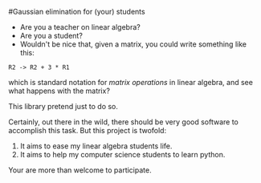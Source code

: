 #Gaussian elimination for (your) students

- Are you a teacher on linear algebra?
- Are you a student?
- Wouldn't be nice that, given a matrix, you could write something like this:


```
R2 -> R2 + 3 * R1
```

which is standard notation for *matrix operations* in linear algebra, and see what happens with the matrix?

This library pretend just to do so. 

Certainly, out there in the wild, there should be very good software to accomplish this task. But this project is twofold:

1. It aims to ease my linear algebra students life.
2. It aims to help my computer science students to learn python.

Your are more than welcome to participate.
